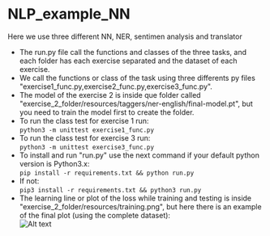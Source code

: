 # NLP_example_NN
Here we use three different NN, NER, sentimen analysis and translator
- The run.py file call the functions and classes of the three tasks, and each folder has each exercise separated and the dataset of each exercise.
- We call the functions or class of the task using three differents py files "exercise1_func.py,exercise2_func.py,exercise3_func.py".
- The model of the exercise 2 is inside que folder called "exercise_2_folder/resources/taggers/ner-english/final-model.pt", but you need to train the model first to create the folder.<br>
- To run the class test for exercise 1 run: <br>
```python3 -m unittest exercise1_func.py ```
- To run the class test for exercise 3 run: <br>
```python3 -m unittest exercise3_func.py ```
- To install and run "run.py" use the next command if your default python version is Python3.x:<br>
```pip install -r requirements.txt && python run.py```
- If not:<br>
```pip3 install -r requirements.txt && python3 run.py```<br>
- The learning line or plot of the loss while training and testing is inside "exercise_2_folder/resources/training.png", but here there is an example of the final plot (using the complete dataset):<br>
![Alt text](training.png?raw=true "Learning line")
